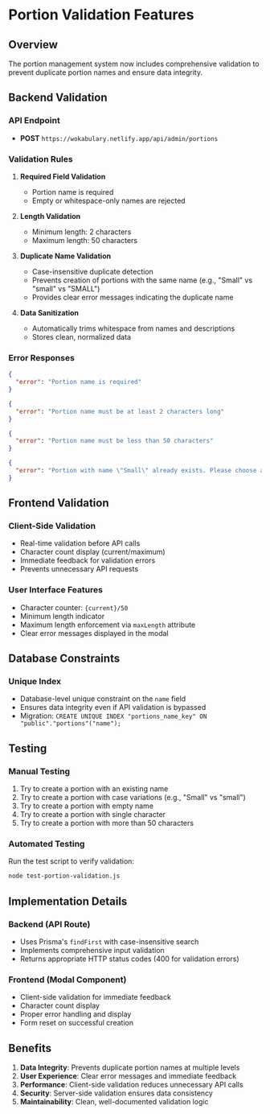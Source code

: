 # Portion Validation Features

## Overview
The portion management system now includes comprehensive validation to prevent duplicate portion names and ensure data integrity.

## Backend Validation

### API Endpoint
- **POST** `https://wokabulary.netlify.app/api/admin/portions`

### Validation Rules

1. **Required Field Validation**
   - Portion name is required
   - Empty or whitespace-only names are rejected

2. **Length Validation**
   - Minimum length: 2 characters
   - Maximum length: 50 characters

3. **Duplicate Name Validation**
   - Case-insensitive duplicate detection
   - Prevents creation of portions with the same name (e.g., "Small" vs "small" vs "SMALL")
   - Provides clear error messages indicating the duplicate name

4. **Data Sanitization**
   - Automatically trims whitespace from names and descriptions
   - Stores clean, normalized data

### Error Responses

```json
{
  "error": "Portion name is required"
}
```

```json
{
  "error": "Portion name must be at least 2 characters long"
}
```

```json
{
  "error": "Portion name must be less than 50 characters"
}
```

```json
{
  "error": "Portion with name \"Small\" already exists. Please choose a different name."
}
```

## Frontend Validation

### Client-Side Validation
- Real-time validation before API calls
- Character count display (current/maximum)
- Immediate feedback for validation errors
- Prevents unnecessary API requests

### User Interface Features
- Character counter: `{current}/50`
- Minimum length indicator
- Maximum length enforcement via `maxLength` attribute
- Clear error messages displayed in the modal

## Database Constraints

### Unique Index
- Database-level unique constraint on the `name` field
- Ensures data integrity even if API validation is bypassed
- Migration: `CREATE UNIQUE INDEX "portions_name_key" ON "public"."portions"("name");`

## Testing

### Manual Testing
1. Try to create a portion with an existing name
2. Try to create a portion with case variations (e.g., "Small" vs "small")
3. Try to create a portion with empty name
4. Try to create a portion with single character
5. Try to create a portion with more than 50 characters

### Automated Testing
Run the test script to verify validation:
```bash
node test-portion-validation.js
```

## Implementation Details

### Backend (API Route)
- Uses Prisma's `findFirst` with case-insensitive search
- Implements comprehensive input validation
- Returns appropriate HTTP status codes (400 for validation errors)

### Frontend (Modal Component)
- Client-side validation for immediate feedback
- Character count display
- Proper error handling and display
- Form reset on successful creation

## Benefits

1. **Data Integrity**: Prevents duplicate portion names at multiple levels
2. **User Experience**: Clear error messages and immediate feedback
3. **Performance**: Client-side validation reduces unnecessary API calls
4. **Security**: Server-side validation ensures data consistency
5. **Maintainability**: Clean, well-documented validation logic
